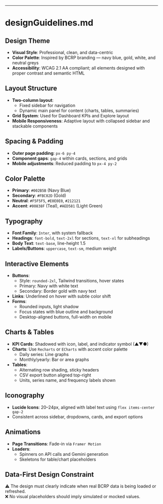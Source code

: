 ---
# designGuidelines.md

## Design Theme

- **Visual Style**: Professional, clean, and data-centric
- **Color Palette**: Inspired by BCRP branding — navy blue, gold, white, and neutral greys
- **Accessibility**: WCAG 2.1 AA compliant; all elements designed with proper contrast and semantic HTML

## Layout Structure

- **Two-column layout**:
  - Fixed sidebar for navigation
  - Dynamic main panel for content (charts, tables, summaries)
- **Grid System**: Used for Dashboard KPIs and Explore layout
- **Mobile Responsiveness**: Adaptive layout with collapsed sidebar and stackable components

## Spacing & Padding

- **Outer page padding**: `px-6 py-4`
- **Component gaps**: `gap-4` within cards, sections, and grids
- **Mobile adjustments**: Reduced padding to `px-4 py-2`

## Color Palette

- **Primary**: `#002B5B` (Navy Blue)
- **Secondary**: `#FBC02D` (Gold)
- **Neutral**: `#F5F5F5`, `#E0E0E0`, `#212121`
- **Accent**: `#00838F` (Teal), `#AED581` (Light Green)

## Typography

- **Font Family**: `Inter`, with system fallback
- **Headings**: `font-bold`, `text-2xl` for sections, `text-xl` for subheadings
- **Body Text**: `text-base`, line-height 1.5
- **Labels/Buttons**: `uppercase`, `text-sm`, medium weight

## Interactive Elements

- **Buttons**:
  - Style: `rounded-2xl`, Tailwind transitions, hover states
  - Primary: Navy with white text
  - Secondary: Border gold with navy text
- **Links**: Underlined on hover with subtle color shift
- **Forms**:
  - Rounded inputs, light shadow
  - Focus states with blue outline and background
  - Desktop-aligned buttons, full-width on mobile

## Charts & Tables

- **KPI Cards**: Shadowed with icon, label, and indicator symbol (▲▼●)
- **Charts**: Use `Recharts` or `ECharts` with accent color palette
  - Daily series: Line graphs
  - Monthly/yearly: Bar or area graphs
- **Tables**:
  - Alternating row shading, sticky headers
  - CSV export button aligned top-right
  - Units, series name, and frequency labels shown

## Iconography

- **Lucide Icons**: 20–24px, aligned with label text using `flex items-center gap-2`
- Consistent across sidebar, dropdowns, cards, and export options

## Animations

- **Page Transitions**: Fade-in via `Framer Motion`
- **Loaders**:
  - Spinners on API calls and Gemini generation
  - Skeletons for table/chart placeholders

## Data-First Design Constraint

⚠️ The design must clearly indicate when real BCRP data is being loaded or refreshed.  
❌ No visual placeholders should imply simulated or mocked values.
